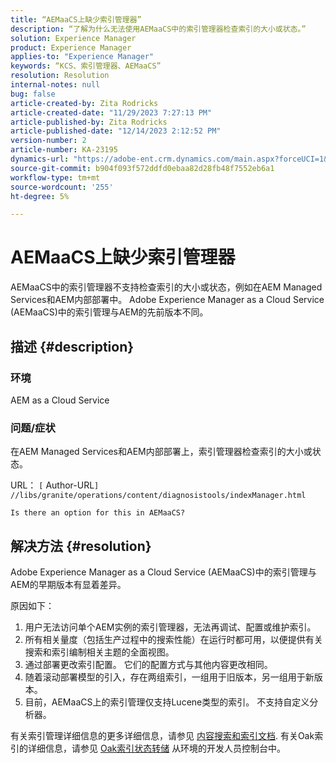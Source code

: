 ```yaml
---
title: “AEMaaCS上缺少索引管理器”
description: “了解为什么无法使用AEMaaCS中的索引管理器检查索引的大小或状态。”
solution: Experience Manager
product: Experience Manager
applies-to: "Experience Manager"
keywords: “KCS、索引管理器、AEMaaCS”
resolution: Resolution
internal-notes: null
bug: false
article-created-by: Zita Rodricks
article-created-date: "11/29/2023 7:27:13 PM"
article-published-by: Zita Rodricks
article-published-date: "12/14/2023 2:12:52 PM"
version-number: 2
article-number: KA-23195
dynamics-url: "https://adobe-ent.crm.dynamics.com/main.aspx?forceUCI=1&pagetype=entityrecord&etn=knowledgearticle&id=ada44648-ed8e-ee11-8179-6045bd006793"
source-git-commit: b904f093f572ddfd0ebaa82d28fb48f7552eb6a1
workflow-type: tm+mt
source-wordcount: '255'
ht-degree: 5%

---
```


# AEMaaCS上缺少索引管理器


AEMaaCS中的索引管理器不支持检查索引的大小或状态，例如在AEM Managed Services和AEM内部部署中。 Adobe Experience Manager as a Cloud Service (AEMaaCS)中的索引管理与AEM的先前版本不同。

## 描述 {#description}


### 环境

AEM as a Cloud Service

### 问题/症状

在AEM Managed Services和AEM内部部署上，索引管理器检查索引的大小或状态。

URL： `[` Author-URL`]` `//libs/granite/operations/content/diagnosistools/indexManager.html`

`Is there an option for this in AEMaaCS?`




## 解决方法 {#resolution}


Adobe Experience Manager as a Cloud Service (AEMaaCS)中的索引管理与AEM的早期版本有显着差异。

原因如下：

1. 用户无法访问单个AEM实例的索引管理器，无法再调试、配置或维护索引。
2. 所有相关量度（包括生产过程中的搜索性能）在运行时都可用，以便提供有关搜索和索引编制相关主题的全面视图。
3. 通过部署更改索引配置。 它们的配置方式与其他内容更改相同。
4. 随着滚动部署模型的引入，存在两组索引，一组用于旧版本，另一组用于新版本。
5. 目前，AEMaaCS上的索引管理仅支持Lucene类型的索引。 不支持自定义分析器。


有关索引管理详细信息的更多详细信息，请参见 [内容搜索和索引文档](https://experienceleague.adobe.com/docs/experience-manager-cloud-service/content/operations/indexing.html?lang=zh-Hans). 有关Oak索引的详细信息，请参见 [Oak索引状态转储](https://experienceleague.adobe.com/docs/experience-manager-learn/cloud-service/debugging/debugging-aem-as-a-cloud-service/developer-console.html?lang=en#oak-indexes) 从环境的开发人员控制台中。


